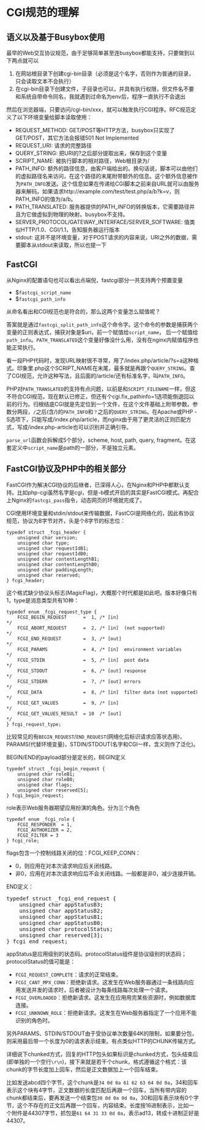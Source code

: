 CGI规范的理解
====
语义以及基于Busybox使用
----
最早的Web交互协议规范，由于足够简单甚至连busybox都能支持，只要做到以下两点就可以

1. 在网站根目录下创建cgi-bin目录（必须是这个名字，否则作为普通的目录，只会读取文本不会执行）
2. 在cgi-bin目录下创建文件，子目录也可以，并具有执行权限，但文件名不要和系统自带命令同名，我就遇到过命名为env后，程序一直执行不会退出

然后在浏览器端，只要访问/cgi-bin/xxx，就可以触发执行CGI程序。RFC规范定义了以下环境变量给脚本读取使用：

* REQUEST_METHOD: GET/POST等HTTP方法，busybox只实现了GET/POST，其它方法会报错501 Not Implemented
* REQUEST_URI: 请求的完整路径
* QUERY_STRING: 把URI的?之后部分提取出来，保存到这个变量
* SCRIPT_NAME: 被执行脚本的相对路径，Web根目录为/
* PATH_INFO: 额外的路径信息，由客户端给出的。换句话说，脚本可以由他们的虚拟路径名来访问，在这个路径的末尾附带额外的信息。这个额外信息被作为`PATH_INFO`发送。这个信息如果在传递给CGI脚本之前来自URL就可以由服务器来解码。如果请求http://example.com/test/test.php/a/b?k=v，则PATH_INFO的值为/a/b。
* PATH_TRANSLATED: 服务器提供的PATH_INFO的转换版本，它需要路径并且为它做虚拟到物理的映射。busybox不支持。
* SERVER_PROTOCOL/GATEWAY_INTERFACE/SERVER_SOFTWARE: 值类似HTTP/1.0、CGI/1.1，告知服务器运行版本
* stdout: 这并不是环境变量，对于POST请求的内容来说，URI之外的数据，需要脚本从stdout来读取，所以也提一下

FastCGI
----
从Nginx的配置语句也可以看出点端倪，fastcgi部分一共支持两个预置变量

* $`fastcgi_script_name`
* $`fastcgi_path_info`

从命名看出和CGI规范也是符合的，那么这两个变量怎么赋值呢？

答案就是通过`fastcgi_split_path_info`这个命令字。这个命令的参数是捕获两个变量的正则表达式，捕获对象是$uri，前一个赋值给`script_name`，
后一个赋值给`path_info`。`PATH_TRANSLATED`这个变量好像没什么用，没有在nginx内赋值程序也能正常执行。

看一段PHP代码时，发现URL映射很不寻常，用了/index.php/article/?s=a这种格式。印象里.php这个SCRIPT_NAME在末尾，最多就是再跟个`QUERY_STRING`。查了CGI规范，允许这种写法，且后面的/article/还有标准名字，叫`PATH_INFO`。

PHP对`PATH_TRANSLATED`的支持有点问题，以前是和`SCRIPT_FILENAME`一样，但这不符合CGI规范，现在默认已修正，但还有个cgi.fix_pathinfo=1选项能倒退回以前的行为。归根结底CGI就是先定位到一个文件，在这个文件基础上附带参数。参数分两段，`/`之后(含/)的`PATH_INFO`和`？`之后的`QUERY_STRING`。在Apache或PHP -S选项下，只能写成/index.php/article，而nginx由于用了更灵活的正则匹配方式，写成/index.php-article也可以识别并正确引导。

`parse_url`函数会拆解成5个部分，scheme, host, path, query, fragment。在这套定义中`script_name`是path的一部分，不是独立元素。

FastCGI协议及PHP中的相关部分
--
FastCGI作为解决CGI协议的后继者，已深得人心，在Nginx和PHP中都默认支持。比如php-cgi虽然名字是cgi，但是-b模式开启的其实是FastCGI模式。再配合上Nginx的`fastcgi_pass`指令，动态网页的环境就完成了。

CGI使用环境变量和stdin/stdout来传输数据，FastCGI是网络化的，因此有协议规范，协议为8字节对齐，头是个8字节的标志位：

```
typedef struct _fcgi_header {
    unsigned char version;
    unsigned char type;
    unsigned char requestIdB1;
    unsigned char requestIdB0;
    unsigned char contentLengthB1;
    unsigned char contentLengthB0;
    unsigned char paddingLength;
    unsigned char reserved;
} fcgi_header;
```

这个格式缺少协议头标志(MagicFlag)，大概那个时代都是如此吧。版本好像只有1，type是消息类型共有10种：

```
typedef enum _fcgi_request_type {
    FCGI_BEGIN_REQUEST      =  1, /* [in]                              */
    FCGI_ABORT_REQUEST      =  2, /* [in]  (not supported)             */
    FCGI_END_REQUEST        =  3, /* [out]                             */
    FCGI_PARAMS             =  4, /* [in]  environment variables       */
    FCGI_STDIN              =  5, /* [in]  post data                   */
    FCGI_STDOUT             =  6, /* [out] response                    */
    FCGI_STDERR             =  7, /* [out] errors                      */
    FCGI_DATA               =  8, /* [in]  filter data (not supported) */
    FCGI_GET_VALUES         =  9, /* [in]                              */
    FCGI_GET_VALUES_RESULT  = 10  /* [out]                             */
} fcgi_request_type;
```

比较常见的有`BEGIN_REQUEST`/`END_REQUEST`(网络化后标识请求应答状态用)，PARAMS(代替环境变量)，STDIN/STDOUT(名字和CGI一样，含义则作了泛化)。

BEGIN/END的payload部分是定长的，BEGIN定义

```
typedef struct _fcgi_begin_request {
    unsigned char roleB1;
    unsigned char roleB0;
    unsigned char flags;
    unsigned char reserved[5];
} fcgi_begin_request;
```

role表示Web服务器期望应用扮演的角色。分为三个角色

```
typedef enum _fcgi_role {
    FCGI_RESPONDER  = 1,
    FCGI_AUTHORIZER = 2,
    FCGI_FILTER = 3
} fcgi_role;
```

flags包含一个控制线路关闭的位：FCGI_KEEP_CONN：

* 0，则应用在对本次请求响应后关闭线路。
* 非0，应用在对本次请求响应后不会关闭线路。一般都是非0，减少连接开销。

END定义：
<pre>
typedef struct _fcgi_end_request {
    unsigned char appStatusB3;
    unsigned char appStatusB2;
    unsigned char appStatusB1;
    unsigned char appStatusB0;
    unsigned char protocolStatus;
    unsigned char reserved[3];
} fcgi_end_request;
</pre>
appStatus是应用级别的状态码。protocolStatus组件是协议级别的状态码；
protocolStatus的值可能是：

* `FCGI_REQUEST_COMPLETE`：请求的正常结束。
* `FCGI_CANT_MPX_CONN`：拒绝新请求。这发生在Web服务器通过一条线路向应用发送并发的请求时，后者被设计为每条线路每次处理一个请求。
* `FCGI_OVERLOADED`：拒绝新请求。这发生在应用用完某些资源时，例如数据库连接。
* `FCGI_UNKNOWN_ROLE`：拒绝新请求。这发生在Web服务器指定了一个应用不能识别的角色时。

另外PARAMS、STDIN/STDOUT由于受协议单次数量64K的限制，如果要分包，
则采用最后带一个长度为0的请求表示结束。有点类似HTTP的CHUNK传输方式。

详细说下chunked方式，回复的HTTP包头如果标识是chunked方式，包头结束后(即单独的一个空行`\r\n`)，接下来就是若干个chunk，格式遵循这个格式：该chunk的字节长度加上回车，然后是正文数据加上一个回车结束。

比如发送abcd四个字节，这个chunk是`34 0d 0a 61 62 63 64 0d 0a`，34和回车表示这个块有4字节，正文数据的长度匹配后再跟一个回车，当所有带内容的chunk都结束后，要再发送一个结束包`30 0d 0a 0d 0a`，30和回车表示块有0个字节，这个不存在的正文后再跟一个回车，内容结束。长度按16进制表示，比如一个附件是44307字节，抓包是`61 64 31 33 0d 0a`，表示ad13，转成十进制正好是44307。